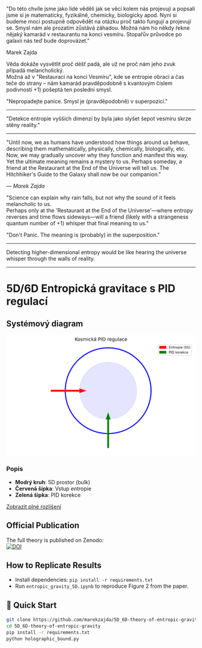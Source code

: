 "Do této chvíle jsme jako lidé věděli jak se věci kolem nás projevují a popsali jsme si je matematicky, fyzikálně, chemicky, biologicky apod. Nyní si budeme moci postupně odpovědět na otázku proč takto fungují a projevují se. Smysl nám ale prozatím zůstává záhadou. Možná nám ho někdy řekne nějaký kamarád v restaurantu na konci vesmíru. Stopařův průvodce po galaxii nás teď bude doprovázet."

Marek Zajda

Věda dokáže vysvětlit proč déšť padá, ale už ne proč nám jeho zvuk připadá melancholický.  
Možná až v "Restauraci na konci Vesmíru", kde se entropie obrací a čas teče do strany – nám kamarád pravděpodobně s kvantovým číslem podivnosti +1) pošeptá ten poslední smysl.

"Nepropadejte panice. Smysl je (pravděpodobně) v superpozici."

--------------------------------

"Detekce entropie vyšších dimenzí by byla jako slyšet šepot vesmíru skrze stěny reality."

--------------------------------

"Until now, we as humans have understood how things around us behave, describing them mathematically, physically, chemically, biologically, etc. Now, we may gradually uncover why they function and manifest this way. Yet the ultimate meaning remains a mystery to us. Perhaps someday, a friend at the Restaurant at the End of the Universe will tell us. The Hitchhiker's Guide to the Galaxy shall now be our companion." 

*— Marek Zajda*  

"Science can explain why rain falls, but not why the sound of it feels melancholic to us.  
Perhaps only at the 'Restaurant at the End of the Universe'—where entropy reverses and time flows sideways—will a friend (likely with a strangeness quantum number of +1) whisper that final meaning to us."

"Don't Panic. The meaning is (probably) in the superposition."

-------------------------------------

Detecting higher-dimensional entropy would be like hearing the universe whisper through the walls of reality.

-------------------------------------
# 5D/6D Entropická gravitace s PID regulací

## Systémový diagram
![PID Regulace](visuals/cosmic_pid_system.png)

### Popis
- **Modrý kruh**: 5D prostor (bulk)
- **Červená šipka**: Vstup entropie
- **Zelená šipka**: PID korekce

[Zobrazit plné rozlišení](visuals/cosmic_pid_system.png)



## Official Publication  
The full theory is published on Zenodo:  
[![DOI](https://zenodo.org/badge/DOI/10.5281/zenodo.15085762.svg)](https://doi.org/10.5281/zenodo.15085762)  

## How to Replicate Results  
- Install dependencies: `pip install -r requirements.txt`  
- Run `entropic_gravity_5D.ipynb` to reproduce Figure 2 from the paper.  


## 🚀 Quick Start
```bash
git clone https://github.com/marekzajda/5D_6D-theory-of-entropic-gravity.git
cd 5D_6D-theory-of-entropic-gravity
pip install -r requirements.txt
python holographic_bound.py
